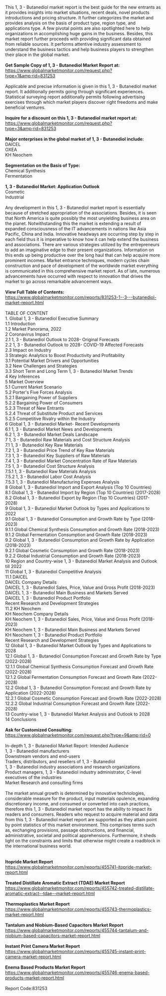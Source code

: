 This 1, 3 - Butanediol market report is the best guide for the new entrants as it provides insights into market situations, recent deals, novel products introductions and pricing structure. It further categorizes the market and provides analysis on the basis of product type, region type, and applications type. A few pivotal points are also spotlighted here to help organizations in accomplishing huge gains in the business. Besides, this market report further proceeds with providing significant data obtained from reliable sources. It performs attentive industry assessment to understand the business tactics and help business players to strengthen their place in the global market.<br /><br /><strong>Get Sample Copy of 1, 3 - Butanediol Market Report at:</strong><br /><a href="https://www.globalmarketmonitor.com/request.php?type=1&amp;rid=831253">https://www.globalmarketmonitor.com/request.php?type=1&amp;rid=831253</a><br /><br />Applicable and precise information is given in this 1, 3 - Butanediol market report. It additionally permits going through significant experiences. Statistical surveying report additionally permits following advertising exercises through which market players discover right freedoms and make beneficial ventures.<br /><br /><strong>Inquire for a discount on this 1, 3 - Butanediol market report at:</strong><br /><a href="https://www.globalmarketmonitor.com/request.php?type=3&amp;rid=831253">https://www.globalmarketmonitor.com/request.php?type=3&amp;rid=831253</a><br /><br /><strong>Major enterprises in the global market of 1, 3 - Butanediol include:</strong><br /> DAICEL <br />OXEA <br />KH Neochem <br /><br /><strong>Segmentation on the Basis of Type:</strong><br />Chemical Synthesis <br />Fermentation <br /><br /><strong>1, 3 - Butanediol Market: Application Outlook</strong><br />Cosmetic <br />Industrial <br /><br />Any development in this 1, 3 - Butanediol market report is essentially because of stretched appropriation of the associations. Besides, it is seen that North America is quite possibly the most unyielding business area on the planet. Notwithstanding this the market is extending a result of expanded consciousness of the IT advancements in nations like Asia Pacific, China and India. Innovative headways are occurring step by step in each field thus it is imperative to know how it can help extend the business and associations. There are various strategies utilized by the entrepreneurs to add an imaginative edge to their present organizations. Information on this ends up being productive over the long haul that can help acquire more prominent incomes. Market entrance techniques, modern cycles chain construction and pace of development of the worldwide market everything is communicated in this comprehensive market report. As of late, numerous advancements have occurred with respect to innovation that drives the market to go across remarkable advancement ways.<br /><br /><strong>View Full Table of Contents:</strong><br /><a href="https://www.globalmarketmonitor.com/reports/831253-1--3---butanediol-market-report.html">https://www.globalmarketmonitor.com/reports/831253-1--3---butanediol-market-report.html</a><br /><br />TABLE OF CONTENT<br />1. Global 1, 3 - Butanediol Executive Summary<br />1.1 Introduction<br />1.2 Market Panorama, 2022<br />2 Coronavirus Impact<br />2.1 1, 3 - Butanediol Outlook to 2028- Original Forecasts<br />2.2 1, 3 - Butanediol Outlook to 2028- COVID-19 Affected Forecasts<br />2.3 Impact on Industry<br />3 Strategic Analytics to Boost Productivity and Profitability<br />3.1 Potential Market Drivers and Opportunities<br />3.2 New Challenges and Strategies<br />3.3 Short Term and Long Term 1, 3 - Butanediol Market Trends<br />4 Key Inferences<br />5 Market Overview<br />5.1 Current Market Scenario<br />5.2 Porter's Five Forces Analysis<br />5.2.1 Bargaining Power of Suppliers<br />5.2.2 Bargaining Power of Consumers<br />5.2.3 Threat of New Entrants<br />5.2.4 Threat of Substitute Product and Services<br />5.2.5 Competitive Rivalry within the Industry<br />6 Global 1, 3 - Butanediol Market- Recent Developments<br />6.1 1, 3 - Butanediol Market News and Developments<br />6.2 1, 3 - Butanediol Market Deals Landscape<br />7 1, 3 - Butanediol Raw Materials and Cost Structure Analysis<br />7.1 1, 3 - Butanediol Key Raw Materials<br />7.2 1, 3 - Butanediol Price Trend of Key Raw Materials<br />7.3 1, 3 - Butanediol Key Suppliers of Raw Materials<br />7.4 1, 3 - Butanediol Market Concentration Rate of Raw Materials<br />7.5 1, 3 - Butanediol Cost Structure Analysis<br />7.5.1 1, 3 - Butanediol Raw Materials Analysis<br />7.5.2 1, 3 - Butanediol Labor Cost Analysis<br />7.5.3 1, 3 - Butanediol Manufacturing Expenses Analysis<br />8 Global 1, 3 - Butanediol Import and Export Analysis (Top 10 Countries)<br />8.1 Global 1, 3 - Butanediol Import by Region (Top 10 Countries) (2017-2028)<br />8.2 Global 1, 3 - Butanediol Export by Region (Top 10 Countries) (2017-2028)<br />9 Global 1, 3 - Butanediol Market Outlook by Types and Applications to 2022<br />9.1 Global 1, 3 - Butanediol Consumption and Growth Rate by Type (2018-2023)<br />9.1.1 Global Chemical Synthesis Consumption and Growth Rate (2018-2023)<br />9.1.2 Global Fermentation Consumption and Growth Rate (2018-2023)<br />9.2 Global 1, 3 - Butanediol Consumption and Growth Rate by Application (2018-2023)<br />9.2.1  Global Cosmetic Consumption and Growth Rate (2018-2023)<br />9.2.2  Global Industrial Consumption and Growth Rate (2018-2023)<br />10 Region and Country-wise 1, 3 - Butanediol Market Analysis and Outlook till 2022<br />11 Global 1, 3 - Butanediol Competitive Analysis<br />11.1 DAICEL<br />DAICEL Company Details<br />DAICEL 1, 3 - Butanediol Sales, Price, Value and Gross Profit (2018-2023)<br />DAICEL 1, 3 - Butanediol Main Business and Markets Served<br />DAICEL 1, 3 - Butanediol Product Portfolio<br />Recent Research and Development Strategies<br />11.2 KH Neochem<br />KH Neochem Company Details<br />KH Neochem 1, 3 - Butanediol Sales, Price, Value and Gross Profit (2018-2023)<br />KH Neochem 1, 3 - Butanediol Main Business and Markets Served<br />KH Neochem 1, 3 - Butanediol Product Portfolio<br />Recent Research and Development Strategies<br />12 Global 1, 3 - Butanediol Market Outlook by Types and Applications to 2028<br />12.1 Global 1, 3 - Butanediol Consumption Forecast and Growth Rate by Type (2022-2028)<br />12.1.1 Global Chemical Synthesis Consumption Forecast and Growth Rate (2022-2028)<br />12.1.2 Global Fermentation Consumption Forecast and Growth Rate (2022-2028)<br />12.2 Global 1, 3 - Butanediol Consumption Forecast and Growth Rate by Application (2022-2028)<br />12.2.1 Global Cosmetic Consumption Forecast and Growth Rate (2022-2028)<br />12.2.2 Global Industrial Consumption Forecast and Growth Rate (2022-2028)<br />13 Country-wise 1, 3 - Butanediol Market Analysis and Outlook to 2028<br />14 Conclusions<br /><br /><strong>Ask for Customized Consulting:</strong><br /><a href="https://www.globalmarketmonitor.com/request.php?type=9&amp;rid=0">https://www.globalmarketmonitor.com/request.php?type=9&amp;rid=0</a><br /><br />In-depth 1, 3 - Butanediol Market Report: Intended Audience<br />1, 3 - Butanediol manufacturers<br />Downstream vendors and end-users<br />Traders, distributors, and resellers of 1, 3 - Butanediol<br />1, 3 - Butanediol industry associations and research organizations<br />Product managers, 1, 3 - Butanediol industry administrator, C-level executives of the industries<br />Market Research and consulting firms<br /><br />The market annual growth is determined by innovative technologies, considerable measure for the product, input materials opulence, expanding discretionary income, and consumed or converted into cash practices, therefore this 1, 3 - Butanediol market report has the ability to impact its readers and consumers. Readers who request to acquire material and data from this 1, 3 - Butanediol market report are supported as they attain point by point statistics of this market environment. This comprises terms such as, exchanging provisions, passage obstructions, and financial, administrative, societal and political apprehensions. Furthermore, it sheds light on the constraints and limits that otherwise might create a roadblock in the international business world.<br /><br /><strong><br /></strong><strong>Itopride Market Report</strong><br /><a href="https://www.globalmarketmonitor.com/reports/455741-itopride-market-report.html">https://www.globalmarketmonitor.com/reports/455741-itopride-market-report.html</a><br /><br /><strong>Treated Distillate Aromatic Extract (TDAE) Market Report</strong><br /><a href="https://www.globalmarketmonitor.com/reports/455742-treated-distillate-aromatic-extract--tdae--market-report.html">https://www.globalmarketmonitor.com/reports/455742-treated-distillate-aromatic-extract--tdae--market-report.html</a><br /><br /><strong>Thermoplastics Market Report</strong><br /><a href="https://www.globalmarketmonitor.com/reports/455743-thermoplastics-market-report.html">https://www.globalmarketmonitor.com/reports/455743-thermoplastics-market-report.html</a><br /><br /><strong>Tantalum and Niobium-Based Capacitors Market Report</strong><br /><a href="https://www.globalmarketmonitor.com/reports/455744-tantalum-and-niobium-based-capacitors-market-report.html">https://www.globalmarketmonitor.com/reports/455744-tantalum-and-niobium-based-capacitors-market-report.html</a><br /><br /><strong>Instant Print Camera Market Report</strong><br /><a href="https://www.globalmarketmonitor.com/reports/455745-instant-print-camera-market-report.html">https://www.globalmarketmonitor.com/reports/455745-instant-print-camera-market-report.html</a><br /><br /><strong>Enema Based Products Market Report</strong><br /><a href="https://www.globalmarketmonitor.com/reports/455746-enema-based-products-market-report.html">https://www.globalmarketmonitor.com/reports/455746-enema-based-products-market-report.html</a><br /><br />Report Code:831253</p>
